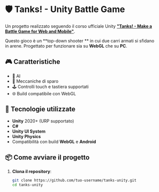 # 🛡️ Tanks! - Unity Battle Game

Un progetto realizzato seguendo il corso ufficiale Unity [**"Tanks! - Make a Battle Game for Web and Mobile"**](https://learn.unity.com/course/tanks-make-a-battle-game-for-web-and-mobile).

Questo gioco è un **top-down shooter ** in cui due carri armati si sfidano in arene. Progettato per funzionare sia su **WebGL** che su **PC**.

## 🎮 Caratteristiche

- 🧠 AI 
- 🎯 Meccaniche di sparo 
- 🕹️ Controlli touch e tastiera supportati
- 🌐 Build compatibile con WebGL

## 🧰 Tecnologie utilizzate

- **Unity** 2020+ (URP supportato)
- **C#**
- **Unity UI System**
- **Unity Physics**
- Compatibilità con build **WebGL** e **Android**

## 📦 Come avviare il progetto

1. **Clona il repository**:

   ```bash
   git clone https://github.com/tuo-username/tanks-unity.git
   cd tanks-unity
